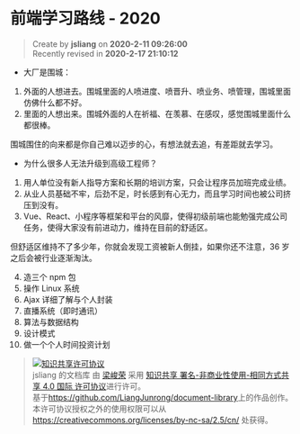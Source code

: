 前端学习路线 - 2020
===

> Create by **jsliang** on **2020-2-11 09:26:00**  
> Recently revised in **2020-2-17 21:10:12**

* 大厂是围城：

1. 外面的人想进去。围城里面的人喷进度、喷晋升、喷业务、喷管理，围城里面仿佛什么都不好。
2. 里面的人想出来。围城外面的人在祈福、在羡慕、在感叹，感觉围城里面什么都很棒。

围城围住的向来都是你自己难以迈步的心，有想法就去追，有差距就去学习。

* 为什么很多人无法升级到高级工程师？

1. 用人单位没有新人指导方案和长期的培训方案，只会让程序员加班完成业绩。
2. 从业人员基础不牢，后劲不足，时长感到有心无力，而且学习时间也被公司挤压到没有。
3. Vue、React、小程序等框架和平台的风靡，使得初级前端也能勉强完成公司任务，使得大家没有前进动力，维持在目前的舒适区。

但舒适区维持不了多少年，你就会发现工资被新人倒挂，如果你还不注意，36 岁之后会被行业逐渐淘汰。

4. 造三个 npm 包
5. 操作 Linux 系统
6. Ajax 详细了解与个人封装
7. 直播系统（即时通讯）
8. 算法与数据结构
9.  设计模式
10. 做一个个人时间投资计划

> <a rel="license" href="http://creativecommons.org/licenses/by-nc-sa/4.0/"><img alt="知识共享许可协议" style="border-width:0" src="https://i.creativecommons.org/l/by-nc-sa/4.0/88x31.png" /></a><br /><span xmlns:dct="http://purl.org/dc/terms/" property="dct:title">jsliang 的文档库</span> 由 <a xmlns:cc="http://creativecommons.org/ns#" href="https://github.com/LiangJunrong/document-library" property="cc:attributionName" rel="cc:attributionURL">梁峻荣</a> 采用 <a rel="license" href="http://creativecommons.org/licenses/by-nc-sa/4.0/">知识共享 署名-非商业性使用-相同方式共享 4.0 国际 许可协议</a>进行许可。<br />基于<a xmlns:dct="http://purl.org/dc/terms/" href="https://github.com/LiangJunrong/document-library" rel="dct:source">https://github.com/LiangJunrong/document-library</a>上的作品创作。<br />本许可协议授权之外的使用权限可以从 <a xmlns:cc="http://creativecommons.org/ns#" href="https://creativecommons.org/licenses/by-nc-sa/2.5/cn/" rel="cc:morePermissions">https://creativecommons.org/licenses/by-nc-sa/2.5/cn/</a> 处获得。
